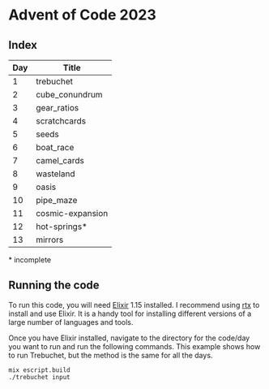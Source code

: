 # Advent of Code 2023

## Index

| Day | Title            |
|-----|------------------|
|   1 | trebuchet        |
|   2 | cube_conundrum   |
|   3 | gear_ratios      |
|   4 | scratchcards     |
|   5 | seeds            |
|   6 | boat_race        |
|   7 | camel_cards      |
|   8 | wasteland        |
|   9 | oasis            |
|  10 | pipe_maze        |
|  11 | cosmic-expansion |
|  12 | hot-springs*     |
|  13 | mirrors          |

\* incomplete
## Running the code
To run this code, you will need [Elixir](https://elixir-lang.org/) 1.15
installed. I recommend using [rtx](https://github.com/jdx/rtx) to install
and use Elixir. It is a handy tool for installing different versions of a
large number of languages and tools.

Once you have Elixir installed, navigate to the directory for the code/day you
want to run and run the following commands. This example shows how to run 
Trebuchet, but the method is the same for all the days. 
```
mix escript.build
./trebuchet input
```
